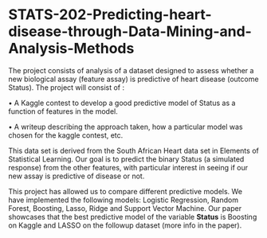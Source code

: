 # STATS-202-Predicting-heart-disease-through-Data-Mining-and-Analysis-Methods

The project consists of analysis of a dataset designed to assess whether a new biological assay (feature assay) is predictive of heart disease (outcome Status).
The project will consist of :

• A Kaggle contest to develop a good predictive model of Status as a function of features in the model.

• A writeup describing the approach taken, how a particular model was chosen for the kaggle contest, etc.

This data set is derived from the South African Heart data set in Elements of Statistical Learning. Our goal is to predict the binary Status (a simulated response) from the other features, with particular interest in seeing if our new assay is predictive of disease or not.

This project has allowed us to compare different predictive models. We have implemented the following models: Logistic Regression, Random Forest, Boosting, Lasso, Ridge and Support Vector Machine. Our paper showcases that the best predictive model of the variable **Status** is Boosting on Kaggle and LASSO on the followup dataset (more info in the paper).

